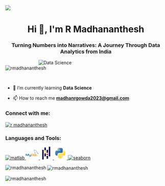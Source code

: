 <img src='https://camo.githubusercontent.com/5a51e293c9f568a66c3ccf3f4eb397c77706120b077be0cabca9f0bd271374dd/68747470733a2f2f6d656469612e6c6963646e2e636f6d2f646d732f696d6167652f4334443132415145536a37322d733567454b672f61727469636c652d636f7665725f696d6167652d736872696e6b5f3630305f323030302f302f313632363735333836373131303f653d3231343734383336343726763d6265746126743d4b6637594175775a74794347594c4e63682d4d676335654f432d376837754c5f646e424149677341465251'>
<h1 align="center">Hi 👋, I'm R Madhananthesh</h1>
<h3 align="center">Turning Numbers into Narratives: A Journey Through Data Analytics from India</h3>
<img align='right' alt='Data Science' width='400' src="https://miro.medium.com/v2/resize:fit:1400/format:webp/0*tD5kEC2JYcKHH0zO.gif">

<p align="left"> <img src="https://komarev.com/ghpvc/?username=rmadhananthesh&label=Profile%20views&color=0e75b6&style=flat" alt="rmadhananthesh" /> </p>

<p align="left"> <a href="https://twitter.com/" target="blank"><img src="https://img.shields.io/twitter/follow/?logo=twitter&style=for-the-badge" alt="" /></a> </p>

- 🌱 I’m currently learning **Data Science**

- 📫 How to reach me **madhanrgowda2023@gmail.com**

<h3 align="left">Connect with me:</h3>
<p align="left">
<a href="https://linkedin.com/in/r madhananthesh" target="blank"><img align="center" src="https://raw.githubusercontent.com/rahuldkjain/github-profile-readme-generator/master/src/images/icons/Social/linked-in-alt.svg" alt="r madhananthesh" height="30" width="40" /></a>
</p>

<h3 align="left">Languages and Tools:</h3>
<p align="left"> <a href="https://www.mathworks.com/" target="_blank" rel="noreferrer"> <img src="https://upload.wikimedia.org/wikipedia/commons/2/21/Matlab_Logo.png" alt="matlab" width="40" height="40"/> </a> <a href="https://www.mysql.com/" target="_blank" rel="noreferrer"> <img src="https://raw.githubusercontent.com/devicons/devicon/master/icons/mysql/mysql-original-wordmark.svg" alt="mysql" width="40" height="40"/> </a> <a href="https://pandas.pydata.org/" target="_blank" rel="noreferrer"> <img src="https://raw.githubusercontent.com/devicons/devicon/2ae2a900d2f041da66e950e4d48052658d850630/icons/pandas/pandas-original.svg" alt="pandas" width="40" height="40"/> </a> <a href="https://www.python.org" target="_blank" rel="noreferrer"> <img src="https://raw.githubusercontent.com/devicons/devicon/master/icons/python/python-original.svg" alt="python" width="40" height="40"/> </a> <a href="https://seaborn.pydata.org/" target="_blank" rel="noreferrer"> <img src="https://seaborn.pydata.org/_images/logo-mark-lightbg.svg" alt="seaborn" width="40" height="40"/> </a> </p>

<p><img align="left" src="https://github-readme-stats.vercel.app/api/top-langs?username=rmadhananthesh&show_icons=true&locale=en&layout=compact" alt="rmadhananthesh" /></p>

<p>&nbsp;<img align="center" src="https://github-readme-stats.vercel.app/api?username=rmadhananthesh&show_icons=true&locale=en" alt="rmadhananthesh" /></p>

<p><img align="center" src="https://github-readme-streak-stats.herokuapp.com/?user=rmadhananthesh&" alt="rmadhananthesh" /></p>
